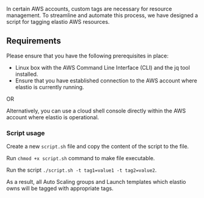 In certain AWS accounts, custom tags are necessary for resource management. To streamline and automate this process, we have designed a script for tagging elastio AWS resources.

## Requirements
Please ensure that you have the following prerequisites in place:
 - Linux box with the AWS Command Line Interface (CLI) and the jq tool installed. 
 - Ensure that you have established connection to the AWS account where elastio is currently running.

OR

Alternatively, you can use a cloud shell console directly within the AWS account where elastio is operational. 

### Script usage

Create a new `script.sh` file and copy the content of the script to the file.

Run `chmod +x script.sh` command to make file executable.

Run the script `./script.sh -t tag1=value1 -t tag2=value2`.

As a result, all Auto Scaling groups and Launch templates which elastio owns will be tagged with appropriate tags.
